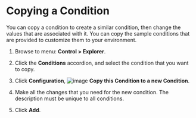 # Copying a Condition

You can copy a condition to create a similar condition, then change the
values that are associated with it. You can copy the sample conditions that
are provided to customize them to your environment.

1. Browse to menu: **Control > Explorer**.

2. Click the **Conditions** accordion, and select the condition that you
   want to copy.

3. Click **Configuration**,
   ![image](../images/1859.png) **Copy this Condition to a new Condition**.

4. Make all the changes that you need for the new condition. The
   description must be unique to all conditions.

5. Click **Add**.
